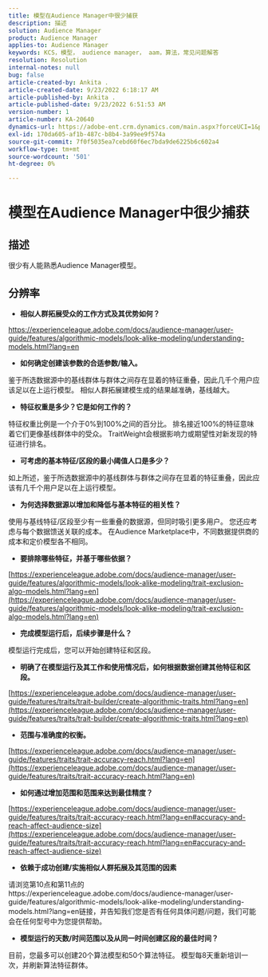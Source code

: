 ```yaml
---
title: 模型在Audience Manager中很少捕获
description: 描述
solution: Audience Manager
product: Audience Manager
applies-to: Audience Manager
keywords: KCS，模型， audience manager， aam，算法，常见问题解答
resolution: Resolution
internal-notes: null
bug: false
article-created-by: Ankita .
article-created-date: 9/23/2022 6:18:17 AM
article-published-by: Ankita .
article-published-date: 9/23/2022 6:51:53 AM
version-number: 1
article-number: KA-20640
dynamics-url: https://adobe-ent.crm.dynamics.com/main.aspx?forceUCI=1&pagetype=entityrecord&etn=knowledgearticle&id=e634477b-073b-ed11-9db1-0022480868ff
exl-id: 170da605-af1b-487c-b8b4-3a99ee9f574a
source-git-commit: 7f0f5035ea7cebd60f6ec7bda9de6225b6c602a4
workflow-type: tm+mt
source-wordcount: '501'
ht-degree: 0%

---
```


# 模型在Audience Manager中很少捕获

## 描述

很少有人能熟悉Audience Manager模型。

## 分辨率


- <b>相似人群拓展受众的工作方式及其优势如何？</b>


https://experienceleague.adobe.com/docs/audience-manager/user-guide/features/algorithmic-models/look-alike-modeling/understanding-models.html?lang=en

- <b>如何确定创建该参数的合适参数/输入。</b>


鉴于所选数据源中的基线群体与群体之间存在显着的特征重叠，因此几千个用户应该足以在上运行模型。 相似人群拓展建模生成的结果越准确，基线越大。

- <b>特征权重是多少？它是如何工作的？</b>


特征权重比例是一个介于0%到100%之间的百分比。 排名接近100%的特征意味着它们更像基线群体中的受众。 TraitWeight会根据影响力或期望性对新发现的特征进行排名。

- <b>可考虑的基本特征/区段的最小阈值人口是多少？</b>


如上所述，鉴于所选数据源中的基线群体与群体之间存在显着的特征重叠，因此应该有几千个用户足以在上运行模型。

- <b>为何选择数据源以增加和降低与基本特征的相关性？</b>


使用与基线特征/区段至少有一些重叠的数据源，但同时吸引更多用户。 您还应考虑与每个数据馈送关联的成本。 在Audience Marketplace中，不同数据提供商的成本和定价模型各不相同。

- <b>要排除哪些特征，并基于哪些依据？</b>


[https://experienceleague.adobe.com/docs/audience-manager/user-guide/features/algorithmic-models/look-alike-modeling/trait-exclusion-algo-models.html?lang=en](https://experienceleague.adobe.com/docs/audience-manager/user-guide/features/algorithmic-models/look-alike-modeling/trait-exclusion-algo-models.html?lang=en)

- <b>完成模型运行后，后续步骤是什么？</b>


模型运行完成后，您可以开始创建特征和区段。

- <b>明确了在模型运行及其工作和使用情况后，如何根据数据创建其他特征和区段。</b>


[https://experienceleague.adobe.com/docs/audience-manager/user-guide/features/traits/trait-builder/create-algorithmic-traits.html?lang=en](https://experienceleague.adobe.com/docs/audience-manager/user-guide/features/traits/trait-builder/create-algorithmic-traits.html?lang=en)

- <b>范围与准确度的权衡。</b>


[https://experienceleague.adobe.com/docs/audience-manager/user-guide/features/traits/trait-accuracy-reach.html?lang=en](https://experienceleague.adobe.com/docs/audience-manager/user-guide/features/traits/trait-accuracy-reach.html?lang=en)

- <b>如何通过增加范围和范围来达到最佳精度？</b>


[https://experienceleague.adobe.com/docs/audience-manager/user-guide/features/traits/trait-accuracy-reach.html?lang=en#accuracy-and-reach-affect-audience-size](https://experienceleague.adobe.com/docs/audience-manager/user-guide/features/traits/trait-accuracy-reach.html?lang=en#accuracy-and-reach-affect-audience-size)

- <b>依赖于成功创建/实施相似人群拓展及其范围的因素</b>


请浏览第10点和第11点的https://experienceleague.adobe.com/docs/audience-manager/user-guide/features/algorithmic-models/look-alike-modeling/understanding-models.html?lang=en链接，并告知我们您是否有任何具体问题/问题，我们可能会在任何型号中为您提供帮助。

- <b>模型运行的天数/时间范围以及从同一时间创建区段的最佳时间？</b>


目前，您最多可以创建20个算法模型和50个算法特征。 模型每8天重新培训一次，并刷新算法特征群体。

